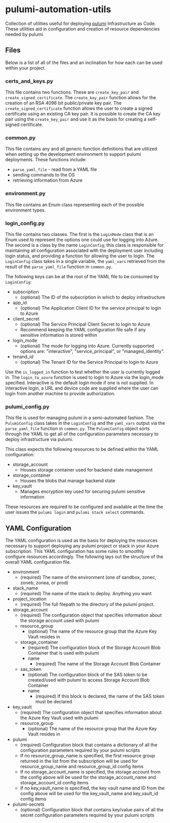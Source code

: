 # pulumi-automation-utils
Collection of utilities useful for deploying [pulumi](https://www.pulumi.com/docs/) 
Infrastructure as Code. These utilities aid in configuration and creation of 
resource dependencies needed by pulumi. 

## Files

Below is a list of all of the files and an inclination for how each can be
used within your project.

### certs_and_keys.py

This file contains two functions. These are `create_key_pair` and 
`create_signed_certificate`. The `create_key_pair` function allows for the 
creation of an RSA 4096 bit public/private key pair. The 
`create_signed_certificate` function allows the user to create a signed 
certificate using an existing CA key pair. It is possible to create the CA 
key pair using the `create_key_pair` and use it as the basis for creating 
a self-signed certificate.

### common.py

This file contains any and all generic function definitions that are 
utilized when setting up the development environment to support pulumi 
deployments. These functions include:

- `parse_yaml_file` - read from a YAML file
- sending commands to the OS
- retrieving information from Azure

### environment.py

This file contains an Enum class representing each of the possible 
environment types.

### login_config.py

This file contains two classes. The first is the `LoginMode` class that is an 
Enum used to represent the options one could use for logging into Azure. The 
second is a class by the name `LoginConfig`; this class is responsible for 
maintaining all configuration associated with the deployment user including 
login status, and providing a function for allowing the user to login. The 
`LoginConfig` class takes in a single variable, the `yaml_vars` retrieved 
from the result of the `parse_yaml_file` function in `common.py`. 

The following keys can be at the root of the YAML file to be consumed by 
`LoginConfig`:
- subscription
  - (optional) The ID of the subscription in which to deploy infrastructure
- app_id
  - (optional) The Application Client ID for the service principal to login to 
    Azure
- client_secret
  - (optional) The Service Principal Client Secret to login to Azure
  - Recommend keeping the YAML configuration file safe if any sensitive 
    information is stored within
- login_mode
  - (optional) The mode for logging into Azure. Currently supported options 
    are: "interactive", "service_principal", or "managed_identity".
- tenand_id
  - (optional) The Tenant ID for the Service Principal to login to Azure

Use the `is_logged_in` function to test whether the user is currently logged 
in. The `login_to_azure` function is used to login to Azure via the login_mode 
specified. Interactive is the default login mode if one is not supplied. In 
interactive login, a URL and device code are supplied where the user can 
login from another machine to provide authorization.

### pulumi_config.py

This file is used for managing pulumi in a semi-automated fashion. The 
`PulumiConfig` class takes in the `LoginConfig` and the `yaml_vars` output via 
the `parse_yaml_file` function in `common.py`. The `PulumiConfig` object sorts
through the YAML to get all of the configuration parameters necessary to deploy 
infrastructure via pulumi. 

This class expects the following resources to be defined within the YAML configuration:
- storage_account
  - Houses storage container used for backend state management
- storage_container
  - Houses the blobs that manage backend state
- key_vault
  - Manages encryption key used for securing pulumi sensitive information

These resources are required to be configured and available at the time the 
user issues the `pulumi login` and `pulumi stack select` commands. 

## YAML Configuration

The YAML configuration is used as the basis for deploying the resources 
necessary to support deploying any pulumi project or stack in your Azure 
subscription. This YAML configuration has some rules to smoothly configure 
resources accordingly. The following lays out the structure of the overall 
YAML configuration file.

- environment
  - (required) The name of the environment (one of sandbox, zonec, zoneb, 
  zonea, or prod)
- stack_name
  - (required) The name of the stack to deploy. Anything you want 
- project_location
  - (required) The full filepath to the directory of the pulumi project.
- storage_account
  - (required) The configuration object that specifies information about the 
  storage account used with pulumi
  - resource_group
    - (optional) The name of the resource group that the Azure Key Vault 
    resides in
  - storage_container
    - (required) The configuration block of the Storage Account Blob Container 
    that is used with pulumi
    - name
      - (required) The name of the Storage Account Blob Container
  - sas_token
    - (optional) The configuration block of the SAS token to be created/used 
    with pulumi to access Storage Account Blob Container
    - name 
      - (required) If this block is declared, the name of the SAS token must be
      declared
- key_vault
  - (required) The configuration object that specifies information about the 
  Azure Key Vault used with pulumi
  - resource_group
    - (optional) The name of the resource group that the Azure Key Vault 
    resides in
- pulumi
  - (required) Configuration block that contains a dictionary of all the 
  configuration parameters required by your pulumi scripts
  - If no resource_group_name is specified, the first resource group returned 
  in the list from the subscription will be used for resource_group_name and 
  resource_group_id config items
  - If no storage_account_name is specified, the storage account from the 
  config above will be used for the storage_account_name and storage_account_id
  config items
  - If no key_vault_name is specified, the key vault name and ID from the 
  config above will be used for the key_vault_name and key_vault_id config 
  items
- pulumi-secrets
  - (optional) Configuration block that contains key/value pairs of all the 
  secret configuration parameters required by your pulumi scripts